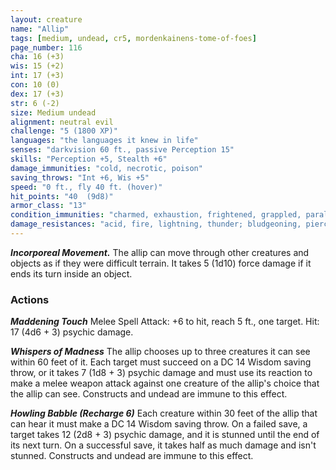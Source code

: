 ```yaml
---
layout: creature
name: "Allip"
tags: [medium, undead, cr5, mordenkainens-tome-of-foes]
page_number: 116
cha: 16 (+3)
wis: 15 (+2)
int: 17 (+3)
con: 10 (0)
dex: 17 (+3)
str: 6 (-2)
size: Medium undead
alignment: neutral evil
challenge: "5 (1800 XP)"
languages: "the languages it knew in life"
senses: "darkvision 60 ft., passive Perception 15"
skills: "Perception +5, Stealth +6"
damage_immunities: "cold, necrotic, poison"
saving_throws: "Int +6, Wis +5"
speed: "0 ft., fly 40 ft. (hover)"
hit_points: "40  (9d8)"
armor_class: "13"
condition_immunities: "charmed, exhaustion, frightened, grappled, paralyzed, petrified, poisoned, prone, restrained"
damage_resistances: "acid, fire, lightning, thunder; bludgeoning, piercing, and slashing from nonmagical attacks"
---
```


***Incorporeal Movement.*** The allip can move through other creatures and objects as if they were difficult terrain. It takes 5 (1d10) force damage if it ends its turn inside an object.

### Actions

***Maddening Touch*** Melee Spell Attack: +6 to hit, reach 5 ft., one target. Hit: 17 (4d6 + 3) psychic damage.

***Whispers of Madness*** The allip chooses up to three creatures it can see within 60 feet of it. Each target must succeed on a DC 14 Wisdom saving throw, or it takes 7 (1d8 + 3) psychic damage and must use its reaction to make a melee weapon attack against one creature of the allip's choice that the allip can see. Constructs and undead are immune to this effect.

***Howling Babble (Recharge 6)*** Each creature within 30 feet of the allip that can hear it must make a DC 14 Wisdom saving throw. On a failed save, a target takes 12 (2d8 + 3) psychic damage, and it is stunned until the end of its next turn. On a successful save, it takes half as much damage and isn't stunned. Constructs and undead are immune to this effect.